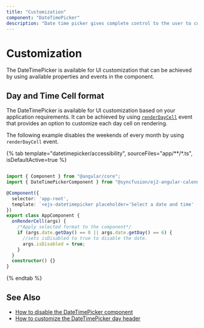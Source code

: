 ```yaml
---
title: "Customization"
component: "DateTimePicker"
description: "Date time picker gives complete control to the user to customize overall appearance of the date time picker in their application."
---
```


# Customization

The DateTimePicker is available for UI customization that can be achieved by using available properties and events in the component.

## Day and Time Cell format

The DateTimePicker is available for UI customization based on your application requirements.
It can be achieved by using [`renderDayCell`](../api/datetimepicker/renderDayCellEventArgs#renderdaycelleventargs)
event that provides an option to customize each day cell on rendering.

The following example disables the weekends of every month by using `renderDayCell` event.

{% tab template="datetimepicker/accessibility", sourceFiles="app/**/*.ts", isDefaultActive=true %}

```typescript

import { Component } from "@angular/core";
import { DateTimePickerComponent } from "@syncfusion/ej2-angular-calendars";

@Component({
  selector: 'app-root',
  template: `<ejs-datetimepicker placeholder='Select a date and time' (renderDayCell)='onRenderCell($event)'></ejs-datetimepicker>`
})
export class AppComponent {
  onRenderCell(args) {
    /*Apply selected format to the component*/
    if (args.date.getDay() == 0 || args.date.getDay() == 6) {
      //sets isDisabled to true to disable the date.
      args.isDisabled = true;
    }
  }
  constructor() {}
}

```

{% endtab %}

## See Also

* [How to disable the DateTimePicker component](./how-to/disable-placeholder-readonly)
* [How to customize the DateTimePicker day header](./how-to/customize-the-datetimepicker-day-header)